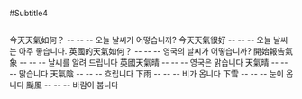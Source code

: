 #Subtitle4

##

今天天氣如何？ -- -- -- 오늘 날씨가 어떻습니까?
今天天氣很好 -- -- -- 오늘 날씨는 아주 좋습니다.
英國的天氣如何？ -- -- -- 영국의 날씨가 어떻습니까?
開始報告氣象 -- -- -- 날씨를 알려 드립니다
英國天氣晴 -- -- -- 영국은 맑습니다
天氣晴 -- -- -- 맑습니다
天氣陰 -- -- -- 흐립니다
下雨 -- -- -- 비가 옵니다
下雪 -- -- -- 눈이 옵니다
颳風 -- -- -- 바람이 붑니다
